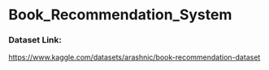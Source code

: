 # Book_Recommendation_System

### Dataset Link: 
https://www.kaggle.com/datasets/arashnic/book-recommendation-dataset

